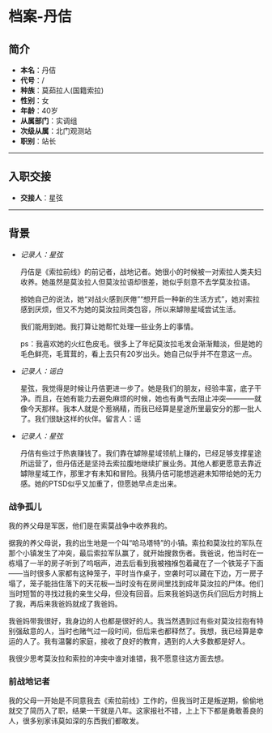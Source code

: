 # 档案-丹佶

## 简介

- **本名**：丹佶
- **代号**：/
- **种族**：莫茹拉人(国籍索拉)
- **性别**：女
- **年龄**：40岁
- **从属部门**：实调组
- **次级从属**：北门观测站
- **职别**：站长

---

## 入职交接

- **交接人**：星弦

---

## 背景

+ *记录人：星弦*

    丹佶是《索拉前线》的前记者，战地记者。她很小的时候被一对索拉人类夫妇收养。她虽然是莫汝拉人但莫汝拉语却很差，她似乎刻意不去学莫汝拉语。

    按她自己的说法，她“对战火感到厌倦”“想开启一种新的生活方式”，她对索拉感到厌烦，但又不为她的莫汝拉同类包容，所以来罅隙星域尝试生活。

    我们能用到她。我打算让她帮忙处理一些业务上的事情。

    ps：我喜欢她的火红色皮毛。很多上了年纪莫汝拉毛发会渐渐黯淡，但是她的毛色鲜亮，毛茸茸的，看上去只有20岁出头。她自己似乎并不在意这一点。

+ *记录人：谣白*

    星弦，我觉得是时候让丹佶更进一步了。她是我们的朋友，经验丰富，底子干净。而且，在她有能力去避免麻烦的时候，她也有勇气去阻止冲突————就像今天那样。我本人就是个惹祸精，而我已经算是星途所里最安分的那一批人了。我们很缺这样的伙伴。留言人：谣

+ *记录人：星弦*

    丹佶有些过于热衷赚钱了。我们靠在罅隙星域领航上赚的，已经足够支撑星途所运营了，但丹佶还是坚持去索拉腹地继续扩展业务。其他人都更愿意去靠近罅隙星域工作，那里才有未知和冒险。我猜丹佶可能想逃避未知带给她的无力感。她的PTSD似乎又加重了，但愿她早点走出来。

### 战争孤儿

我的养父母是军医，他们是在索莫战争中收养我的。

据我的养父母说，我的出生地是一个叫“哈马塔特”的小镇。索拉和莫汝拉的军队在那个小镇发生了冲突，最后索拉军队赢了，就开始搜救伤者。我爸说，他当时在一栋塌了一半的房子听到了呜咽声，进去后看到我被襁褓包着藏在了一个铁笼子下面——当时很多人家都有这种笼子，平时当作桌子，空袭时可以藏在下边，万一房子塌了，笼子能挡住落下的天花板—当时没有在房间里找到成年莫汝拉的尸体。他们当时短暂的寻找过我的亲生父母，但没有回音。后来我爸妈送伤兵们回后方时捎上了我，再后来我爸妈就成了我爸妈。

我爸妈带我很好，我身边的人也都是很好的人。我当然遇到过有些对莫汝拉抱有特别强敌意的人，当时也赌气过一段时间，但后来也都释然了。我想，我已经算是幸运的人了。我有温馨的家庭，接收了良好的教育，遇到的人大多数都是好人。

我很少思考莫汝拉和索拉的冲突中谁对谁错，我不愿意往这方面去想。

### 前战地记者

我的父母一开始是不同意我去《索拉前线》工作的，但我当时正是叛逆期，偷偷地就交了简历入了职，结果一干就是八年。这家报社不错，上上下下都是勇敢善良的人，很多别家讳莫如深的东西我们都敢发。